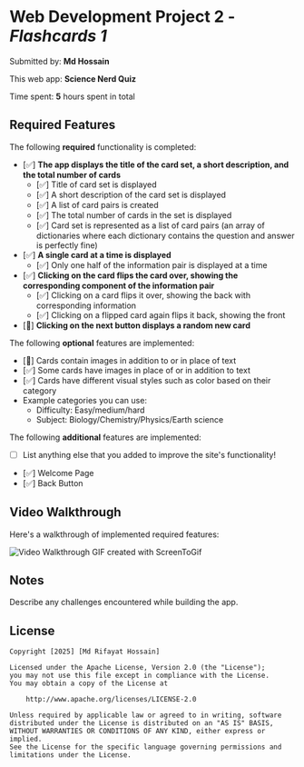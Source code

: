 # Web Development Project 2 - *Flashcards 1*

Submitted by: **Md Hossain**

This web app: **Science Nerd Quiz**

Time spent: **5** hours spent in total

## Required Features

The following **required** functionality is completed:


- [✅] **The app displays the title of the card set, a short description, and the total number of cards**
    - [✅] Title of card set is displayed 
    - [✅] A short description of the card set is displayed 
    - [✅] A list of card pairs is created
    - [✅] The total number of cards in the set is displayed 
    - [✅] Card set is represented as a list of card pairs (an array of dictionaries where each dictionary contains the question and answer is perfectly fine)
- [✅] **A single card at a time is displayed**
    - [✅] Only one half of the information pair is displayed at a time
- [✅] **Clicking on the card flips the card over, showing the corresponding component of the information pair**
    - [✅] Clicking on a card flips it over, showing the back with corresponding information 
    - [✅] Clicking on a flipped card again flips it back, showing the front
- [🚧] **Clicking on the next button displays a random new card**

The following **optional** features are implemented:
- [🚧] Cards contain images in addition to or in place of text
- [✅] Some cards have images in place of or in addition to text
- [✅] Cards have different visual styles such as color based on their category
- Example categories you can use:
    - Difficulty: Easy/medium/hard
    - Subject: Biology/Chemistry/Physics/Earth science

The following **additional** features are implemented:
* [ ] List anything else that you added to improve the site's functionality!
- [✅] Welcome Page
- [✅] Back Button


## Video Walkthrough

Here's a walkthrough of implemented required features:

<img src='https://i.imgur.com/dM2RY1c.gif' title='Video Walkthrough' width='' alt='Video Walkthrough' />
GIF created with ScreenToGif 

## Notes

Describe any challenges encountered while building the app.

## License

    Copyright [2025] [Md Rifayat Hossain]

    Licensed under the Apache License, Version 2.0 (the "License");
    you may not use this file except in compliance with the License.
    You may obtain a copy of the License at

        http://www.apache.org/licenses/LICENSE-2.0

    Unless required by applicable law or agreed to in writing, software
    distributed under the License is distributed on an "AS IS" BASIS,
    WITHOUT WARRANTIES OR CONDITIONS OF ANY KIND, either express or implied.
    See the License for the specific language governing permissions and
    limitations under the License.